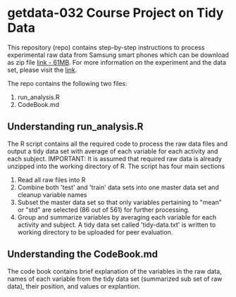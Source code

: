 getdata-032 Course Project on Tidy Data
=========
This repository (repo) contains step-by-step instructions to process experimental raw data from Samsung smart phones which can be download as zip file [link - 61MB](https://d396qusza40orc.cloudfront.net/getdata%2Fprojectfiles%2FUCI%20HAR%20Dataset.zip). For more information on the experiment and the data set, please visit the [link](http://archive.ics.uci.edu/ml/datasets/Human+Activity+Recognition+Using+Smartphones).

The repo contains the following two files:

1. run_analysis.R
2. CodeBook.md

## Understanding run_analysis.R
The R script contains all the required code to process the raw data files and output a tidy data set with average of each variable for each activity and each subject. IMPORTANT: It is assumed that required raw data is already unzipped into the working directory of R. The script has four main sections

1. Read all raw files into R
2. Combine both 'test' and 'train' data sets into one master data set and cleanup variable names
3. Subset the master data set so that only variables pertaining to "mean" or "std" are selected (86 out of 561) for further processing.
4. Group and summarize variables by averaging each variable for each activity and subject. A tidy data set called 'tidy-data.txt' is written to working directory to be uploaded for peer evaluation.

## Understanding the CodeBook.md
The code book contains brief explanation of the variables in the raw data, names of each variable from the tidy data set (summarized sub set of raw data), their position, and values or explantion.